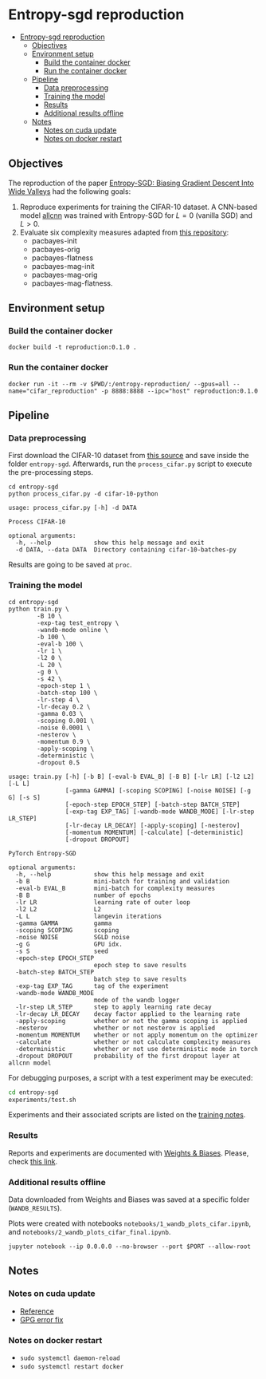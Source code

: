 # Entropy-sgd reproduction

- [Entropy-sgd reproduction](#entropy-sgd-reproduction)
  - [Objectives](#objectives)
  - [Environment setup](#environment-setup)
    - [Build the container docker](#build-the-container-docker)
    - [Run the container docker](#run-the-container-docker)
  - [Pipeline](#pipeline)
    - [Data preprocessing](#data-preprocessing)
    - [Training the model](#training-the-model)
    - [Results](#results)
    - [Additional results offline](#additional-results-offline)
  - [Notes](#notes)
    - [Notes on cuda update](#notes-on-cuda-update)
    - [Notes on docker restart](#notes-on-docker-restart)

## Objectives

The reproduction of the paper [Entropy-SGD: Biasing Gradient Descent Into Wide Valleys](https://arxiv.org/abs/1611.01838) had the following goals:

1. Reproduce experiments for training the CIFAR-10 dataset. A CNN-based model [allcnn](entropy-sgd/models.py) was trained with Entropy-SGD for $L = 0$ (vanilla SGD) and $L > 0$.
2. Evaluate six complexity measures adapted from [this repository](https://github.com/nitarshan/robust-generalization-measures/blob/master/data/generation/measures.py): 
   * pacbayes-init
   * pacbayes-orig
   * pacbayes-flatness
   * pacbayes-mag-init
   * pacbayes-mag-orig
   * pacbayes-mag-flatness.

## Environment setup

### Build the container docker

```
docker build -t reproduction:0.1.0 .
```

### Run the container docker

```
docker run -it --rm -v $PWD/:/entropy-reproduction/ --gpus=all --name="cifar_reproduction" -p 8888:8888 --ipc="host" reproduction:0.1.0
```

## Pipeline

### Data preprocessing

First download the CIFAR-10 dataset from [this source](http://www.cs.toronto.edu/~kriz/cifar-10-python.tar.gz) and save inside the folder `entropy-sgd`. Afterwards, run the `process_cifar.py` script to execute the pre-processing steps.

```
cd entropy-sgd
python process_cifar.py -d cifar-10-python
```

```
usage: process_cifar.py [-h] -d DATA

Process CIFAR-10

optional arguments:
  -h, --help            show this help message and exit
  -d DATA, --data DATA  Directory containing cifar-10-batches-py
```

Results are going to be saved at `proc`.

### Training the model

```
cd entropy-sgd
python train.py \
        -B 10 \
        -exp-tag test_entropy \
        -wandb-mode online \
        -b 100 \
        -eval-b 100 \
        -lr 1 \
        -l2 0 \
        -L 20 \
        -g 0 \
        -s 42 \
        -epoch-step 1 \
        -batch-step 100 \
        -lr-step 4 \
        -lr-decay 0.2 \
        -gamma 0.03 \
        -scoping 0.001 \
        -noise 0.0001 \
        -nesterov \
        -momentum 0.9 \
        -apply-scoping \
        -deterministic \
        -dropout 0.5
```

```
usage: train.py [-h] [-b B] [-eval-b EVAL_B] [-B B] [-lr LR] [-l2 L2] [-L L]
                [-gamma GAMMA] [-scoping SCOPING] [-noise NOISE] [-g G] [-s S]
                [-epoch-step EPOCH_STEP] [-batch-step BATCH_STEP]
                [-exp-tag EXP_TAG] [-wandb-mode WANDB_MODE] [-lr-step LR_STEP]
                [-lr-decay LR_DECAY] [-apply-scoping] [-nesterov]
                [-momentum MOMENTUM] [-calculate] [-deterministic]
                [-dropout DROPOUT]

PyTorch Entropy-SGD

optional arguments:
  -h, --help            show this help message and exit
  -b B                  mini-batch for training and validation
  -eval-b EVAL_B        mini-batch for complexity measures
  -B B                  number of epochs
  -lr LR                learning rate of outer loop
  -l2 L2                L2
  -L L                  langevin iterations
  -gamma GAMMA          gamma
  -scoping SCOPING      scoping
  -noise NOISE          SGLD noise
  -g G                  GPU idx.
  -s S                  seed
  -epoch-step EPOCH_STEP
                        epoch step to save results
  -batch-step BATCH_STEP
                        batch step to save results
  -exp-tag EXP_TAG      tag of the experiment
  -wandb-mode WANDB_MODE
                        mode of the wandb logger
  -lr-step LR_STEP      step to apply learning rate decay
  -lr-decay LR_DECAY    decay factor applied to the learning rate
  -apply-scoping        whether or not the gamma scoping is applied
  -nesterov             whether or not nesterov is applied
  -momentum MOMENTUM    whether or not apply momentum on the optimizer
  -calculate            whether or not calculate complexity measures
  -deterministic        whether or not use deterministic mode in torch
  -dropout DROPOUT      probability of the first dropout layer at allcnn model
```

For debugging purposes, a script with a test experiment may be executed:

```bash
cd entropy-sgd
experiments/test.sh
```

Experiments and their associated scripts are listed on the [training notes](entropy-sgd/train_notes.md).

### Results

Reports and experiments are documented with [Weights & Biases](https://docs.wandb.ai/). Please, check [this link](https://wandb.ai/mmcmelissa/Entropy%20SGD%20Reproduction?workspace=user-mmcmelissa).

### Additional results offline

Data downloaded from Weights and Biases was saved at a specific folder (`WANDB_RESULTS`).

Plots were created with notebooks `notebooks/1_wandb_plots_cifar.ipynb`, and `notebooks/2_wandb_plots_cifar_final.ipynb`.

`jupyter notebook --ip 0.0.0.0 --no-browser --port $PORT --allow-root`

## Notes

### Notes on cuda update

- [Reference](https://developer.nvidia.com/cuda-downloads?target_os=Linux&target_arch=x86_64&Distribution=Ubuntu&target_version=18.04&target_type=deb_local)
- [GPG error fix](https://github.com/NVIDIA/nvidia-docker/issues/1632)

### Notes on docker restart

- `sudo systemctl daemon-reload`
- `sudo systemctl restart docker`
